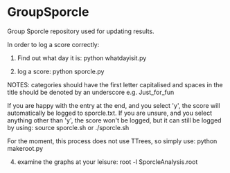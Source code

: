 # GroupSporcle
Group Sporcle repository used for updating results.

In order to log a score correctly:
1) Find out what day it is:
python whatdayisit.py

2) log a score:
python sporcle.py

NOTES: categories should have the first letter capitalised and spaces in the title should be denoted by an underscore e.g. Just_for_fun

If you are happy with the entry at the end, and you select 'y', the score will automatically be logged to sporcle.txt.
If you are unsure, and you select anything other than 'y', the score won't be logged, but it can still be logged by using:
source sporcle.sh
or
./sporcle.sh

For the moment, this process does not use TTrees, so simply use:
python makeroot.py

4) examine the graphs at your leisure:
root -l SporcleAnalysis.root
